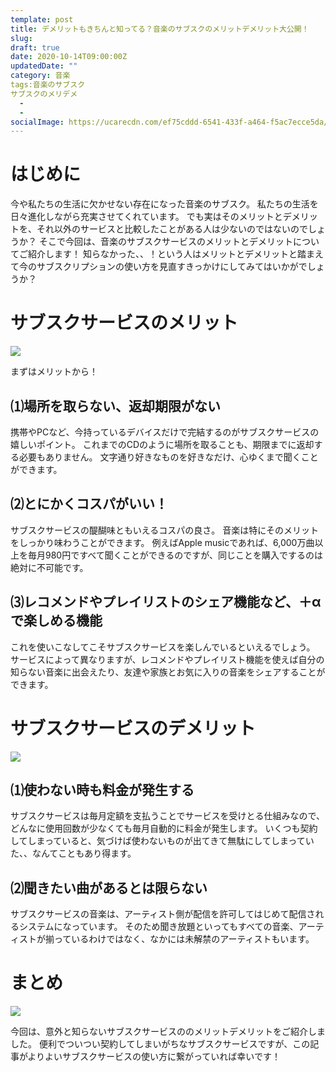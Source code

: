 ```yaml
---
template: post
title: デメリットもきちんと知ってる？音楽のサブスクのメリットデメリット大公開！
slug: 
draft: true
date: 2020-10-14T09:00:00Z
updatedDate: ""
category: 音楽
tags:音楽のサブスク
サブスクのメリデメ
  - 
  - 
socialImage: https://ucarecdn.com/ef75cddd-6541-433f-a464-f5ac7ecce5da/
---
```


# はじめに
今や私たちの生活に欠かせない存在になった音楽のサブスク。
私たちの生活を日々進化しながら充実させてくれています。
でも実はそのメリットとデメリットを、それ以外のサービスと比較したことがある人は少ないのではないのでしょうか？
そこで今回は、音楽のサブスクサービスのメリットとデメリットについてご紹介します！
知らなかった、、！という人はメリットとデメリットと踏まえて今のサブスクリプションの使い方を見直すきっかけにしてみてはいかがでしょうか？

# サブスクサービスのメリット
![](https://ucarecdn.com/9c679f65-f15a-4bfb-80c6-f1c0d8cc8adf/)

まずはメリットから！
## ⑴場所を取らない、返却期限がない

携帯やPCなど、今持っているデバイスだけで完結するのがサブスクサービスの嬉しいポイント。
これまでのCDのように場所を取ることも、期限までに返却する必要もありません。
文字通り好きなものを好きなだけ、心ゆくまで聞くことができます。

## ⑵とにかくコスパがいい！
サブスクサービスの醍醐味ともいえるコスパの良さ。
音楽は特にそのメリットをしっかり味わうことができます。
例えばApple musicであれば、6,000万曲以上を毎月980円ですべて聞くことができるのですが、同じことを購入でするのは絶対に不可能です。

## ⑶レコメンドやプレイリストのシェア機能など、＋αで楽しめる機能
これを使いこなしてこそサブスクサービスを楽しんでいるといえるでしょう。
サービスによって異なりますが、レコメンドやプレイリスト機能を使えば自分の知らない音楽に出会えたり、友達や家族とお気に入りの音楽をシェアすることができます。


# サブスクサービスのデメリット

![](https://ucarecdn.com/f70fb852-c3d2-4a9b-8cc2-91bc3d5bf771/)

## ⑴使わない時も料金が発生する
サブスクサービスは毎月定額を支払うことでサービスを受けとる仕組みなので、どんなに使用回数が少なくても毎月自動的に料金が発生します。
いくつも契約してしまっていると、気づけば使わないものが出てきて無駄にしてしまっていた、、なんてこともあり得ます。

## ⑵聞きたい曲があるとは限らない
サブスクサービスの音楽は、アーティスト側が配信を許可してはじめて配信されるシステムになっています。
そのため聞き放題といってもすべての音楽、アーティストが揃っているわけではなく、なかには未解禁のアーティストもいます。

# まとめ

![](https://ucarecdn.com/e08f306e-7015-4938-8455-f7ecf2413a78/)

今回は、意外と知らないサブスクサービスののメリットデメリットをご紹介しました。
便利でついつい契約してしまいがちなサブスクサービスですが、この記事がよりよいサブスクサービスの使い方に繋がっていれば幸いです！


